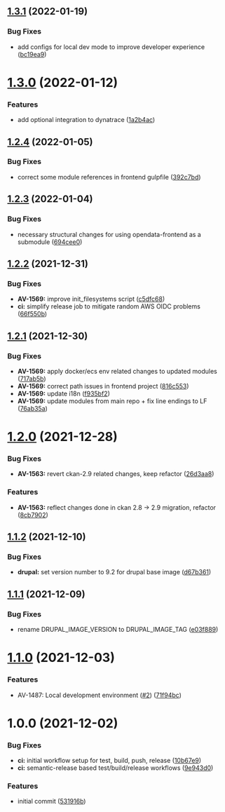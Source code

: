## [1.3.1](https://github.com/vrk-kpa/opendata-drupal/compare/v1.3.0...v1.3.1) (2022-01-19)


### Bug Fixes

* add configs for local dev mode to improve developer experience ([bc19ea9](https://github.com/vrk-kpa/opendata-drupal/commit/bc19ea9a5cedb3ad215dbc62059a5434724ab1ec))

# [1.3.0](https://github.com/vrk-kpa/opendata-drupal/compare/v1.2.4...v1.3.0) (2022-01-12)


### Features

* add optional integration to dynatrace ([1a2b4ac](https://github.com/vrk-kpa/opendata-drupal/commit/1a2b4ac8e3f038190f0fbed5c763eca5eabd32f2))

## [1.2.4](https://github.com/vrk-kpa/opendata-drupal/compare/v1.2.3...v1.2.4) (2022-01-05)


### Bug Fixes

* correct some module references in frontend gulpfile ([392c7bd](https://github.com/vrk-kpa/opendata-drupal/commit/392c7bd7baed313be1434b94775fcf0792f44ee0))

## [1.2.3](https://github.com/vrk-kpa/opendata-drupal/compare/v1.2.2...v1.2.3) (2022-01-04)


### Bug Fixes

* necessary structural changes for using opendata-frontend as a submodule ([694cee0](https://github.com/vrk-kpa/opendata-drupal/commit/694cee05177fddac483eb783aec4c77a0312e173))

## [1.2.2](https://github.com/vrk-kpa/opendata-drupal/compare/v1.2.1...v1.2.2) (2021-12-31)


### Bug Fixes

* **AV-1569:** improve init_filesystems script ([c5dfc68](https://github.com/vrk-kpa/opendata-drupal/commit/c5dfc688c9a414272182e3bb154bf4c9da998710))
* **ci:** simplify release job to mitigate random AWS OIDC problems ([66f550b](https://github.com/vrk-kpa/opendata-drupal/commit/66f550be5ec9daecadbb3af40efda140ee590304))

## [1.2.1](https://github.com/vrk-kpa/opendata-drupal/compare/v1.2.0...v1.2.1) (2021-12-30)


### Bug Fixes

* **AV-1569:** apply docker/ecs env related changes to updated modules ([717ab5b](https://github.com/vrk-kpa/opendata-drupal/commit/717ab5bd16f27a974c500c4462217bee3f78b134))
* **AV-1569:** correct path issues in frontend project ([816c553](https://github.com/vrk-kpa/opendata-drupal/commit/816c5536b64dcfaef7dc4bfb674e215b14d0e371))
* **AV-1569:** update i18n ([f935bf2](https://github.com/vrk-kpa/opendata-drupal/commit/f935bf2814d51583cf20b86cde4e1d36cd65da97))
* **AV-1569:** update modules from main repo + fix line endings to LF ([76ab35a](https://github.com/vrk-kpa/opendata-drupal/commit/76ab35aa445468cae018540580f430290f356b17))

# [1.2.0](https://github.com/vrk-kpa/opendata-drupal/compare/v1.1.2...v1.2.0) (2021-12-28)


### Bug Fixes

* **AV-1563:** revert ckan-2.9 related changes, keep refactor ([26d3aa8](https://github.com/vrk-kpa/opendata-drupal/commit/26d3aa8b1450bc7516a07ae4bd2c10a442260ba7))


### Features

* **AV-1563:** reflect changes done in ckan 2.8 -> 2.9 migration, refactor ([8cb7902](https://github.com/vrk-kpa/opendata-drupal/commit/8cb7902cbde734581434f0348028da6edd17647a))

## [1.1.2](https://github.com/vrk-kpa/opendata-drupal/compare/v1.1.1...v1.1.2) (2021-12-10)


### Bug Fixes

* **drupal:** set version number to 9.2 for drupal base image ([d67b361](https://github.com/vrk-kpa/opendata-drupal/commit/d67b361fdac4990795702a226a5780a361828f25))

## [1.1.1](https://github.com/vrk-kpa/opendata-drupal/compare/v1.1.0...v1.1.1) (2021-12-09)


### Bug Fixes

* rename DRUPAL_IMAGE_VERSION to DRUPAL_IMAGE_TAG ([e03f889](https://github.com/vrk-kpa/opendata-drupal/commit/e03f889b601485a3c0e0dcca1df87b517c045fdf))

# [1.1.0](https://github.com/vrk-kpa/opendata-drupal/compare/v1.0.0...v1.1.0) (2021-12-03)


### Features

* AV-1487: Local development environment ([#2](https://github.com/vrk-kpa/opendata-drupal/issues/2)) ([71f94bc](https://github.com/vrk-kpa/opendata-drupal/commit/71f94bc68707487891c1872640bb8dc9e06551af))

# 1.0.0 (2021-12-02)


### Bug Fixes

* **ci:** initial workflow setup for test, build, push, release ([10b67e9](https://github.com/vrk-kpa/opendata-drupal/commit/10b67e92c98d6d046587a2f9b3256602cd3ab1dc))
* **ci:** semantic-release based test/build/release workflows ([9e943d0](https://github.com/vrk-kpa/opendata-drupal/commit/9e943d0fcfa30f4b94270e3fb7003a299ec888b1))


### Features

* initial commit ([531916b](https://github.com/vrk-kpa/opendata-drupal/commit/531916b3cd64e44253209bdef0afe73990a20c00))
